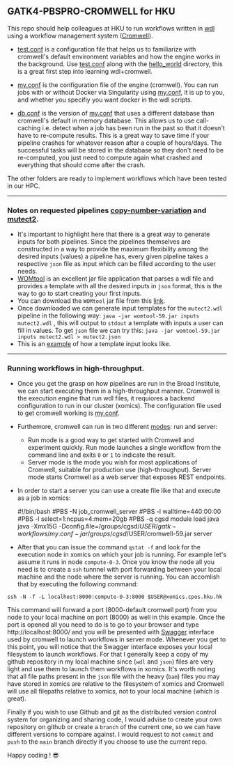 ## GATK4-PBSPRO-CROMWELL for HKU 
This repo should help colleagues at HKU to run workflows written in [wdl](https://github.com/openwdl/wdl/blob/main/versions/1.0/SPEC.md) using a workflow management system ([Cromwell](https://cromwell.readthedocs.io/en/stable/)). 

- [test.conf](/test.conf) is a configuration file that helps us to familiarize with cromwell's default environment variables and how the engine works in the background. Use [test.conf](/test.conf) along with the [hello_world](/hello_world) directory, this is a great first step into learning wdl+cromwell.

- [my.conf](/my.conf) is the configuration file of the engine (cromwell). You can run jobs with or without Docker via Singularity using [my.conf](/my.conf), it is up to you, and whether you specifiy you want docker in the wdl scripts.

- [db.conf](/db.conf) is the version of [my.conf](/my.conf) that uses a different database than cromwell's default in memory database. This allows us to use call-caching i.e. detect when a job has been run in the past so that it doesn't have to re-compute results. This is a great way to save time if your pipeline crashes for whatever reason after a couple of hours/days. The successful tasks will be stored in the database so they don't need to be re-computed, you just need to compute again what crashed and everything that should come after the crash.

The other folders are ready to implement workflows which have been tested in our HPC.


------------

### Notes on requested pipelines [copy-number-variation](/copy-number-variation) and [mutect2](/mutect2). 

- It's important to highlight here that there is a great way to generate inputs for both pipelines. Since the pipelines themselves are constructed in a way to provide the maximum flexibility among the desired inputs (values) a pipeline has, every given pipeline takes a respective `json` file as input which can be filled according to the user needs.
- [WOMtool](https://cromwell.readthedocs.io/en/stable/WOMtool/) is an excellent jar file application that parses a wdl file and provides a template with all the desired inputs in `json` format, this is the way to go to start creating your first inputs.
- You can download the `WOMtool` jar file from this [link](https://github.com/broadinstitute/cromwell/releases/tag/59).
- Once downloaded we can generate input templates for the `mutect2.wdl` pipeline in the following way: `java -jar womtool-59.jar inputs mutect2.wdl` , this will output to `stdout` a template with inputs a user can fill in values. To get `json` file we can try this: `java -jar womtool-59.jar inputs mutect2.wdl > mutect2.json`
- This is an [example](/mutect2/tmp.json) of how a template input looks like.

------

### Running workflows in high-throughput.

- Once you get the grasp on how pipelines are run in the Broad Institute, we can start executing them in a high-throughput manner. Cromwell is the execution engine that run wdl files, it requiores a backend configuration to run in our cluster (xomics). The configuration file used to get cromwell working is [my.conf](/my.conf). 
- Furthemore, cromwell can run in two different [modes](https://cromwell.readthedocs.io/en/stable/Modes/): run and server:
    - Run mode is a good way to get started with Cromwell and experiment quickly. Run mode launches a single workflow from the command line and exits `0` or `1` to indicate the result. 
    - Server mode is the mode you wish for most applications of Cromwell, suitable for production use (high-throughput). Server mode starts Cromwell as a web server that exposes REST endpoints. 

- In order to start a server you can use a create file like that and execute as a job in xomics:

    #!/bin/bash
    #PBS -N job_cromwell_server
    #PBS -l walltime=440:00:00
    #PBS -l select=1:ncpus=4:mem=20gb
    #PBS -q cgsd
    module load java
    java -Xmx15G -Dconfig.file=/groups/cgsd/$USER/gatk-workflows/my.conf -jar /groups/cgsd/$USER/cromwell-59.jar server

- After that you can issue the command `qstat -f` and look for the execution node in xomics on which your job is running. For example let's assume it runs in node `compute-0-3`. Once you know the node all you need is to create a `ssh` tunnnel with port forwarding between your local machine and the node where the server is running. You can accomlish that by executing the following command:

`ssh -N -f -L localhost:8000:compute-0-3:8000 $USER@xomics.cpos.hku.hk`

This command will forward a port (8000-default cromwell port) from you node to your local machine on port (8000) as well in this example. Once the port is opened all you need to do is to go to your browser and type http://localhost:8000/ and you will be presented with [Swagger](https://swagger.io/) interface used by cromwell to launch workflows in server mode.
Whenever you get to this point, you will notice that the Swagger interface exposes your local filesystem to launch workflows. For that I generally keep a copy of my github repository in my local machine since (`wdl` and `json`) files are very light and use them to launch them workflows in xomics. It's worth noting that all file paths present in the `json` file with the heavy (`bam`) files you may have stored in xomics are relative to the filesystem of xomics and Cromwell will use all filepaths relative to xomics, not to your local machine (which is great).

Finally if you wish to use Github and git as the distributed version control system for organizing and sharing code, I would advise to create your own repository on github or create a `branch` of the current one, so we can have different versions to compare against. I would request to not `commit` and `push` to the `main` branch directly if you choose to use the current repo.  

Happy coding ! :sunglasses: